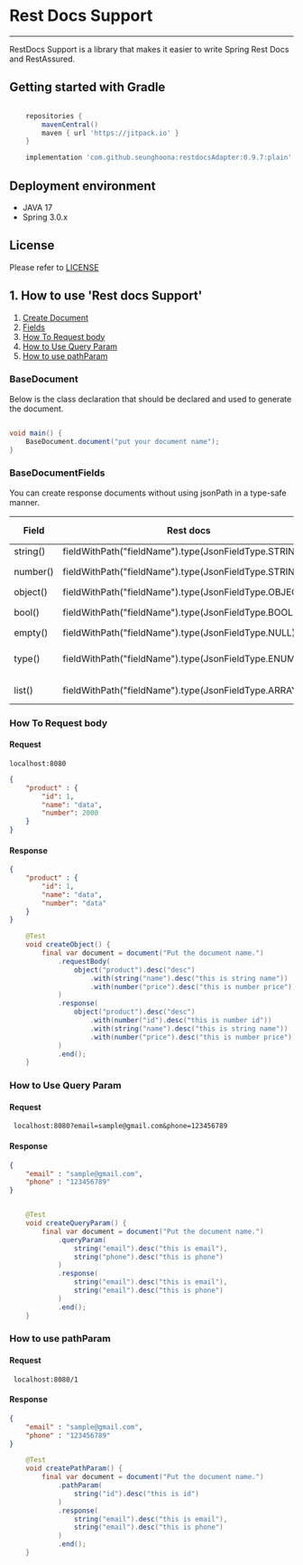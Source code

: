# Rest Docs Support

---

RestDocs Support is a library that makes it easier to write Spring Rest Docs and RestAssured.



## Getting started with Gradle

```groovy

    repositories {
        mavenCentral()
        maven { url 'https://jitpack.io' }
    }

    implementation 'com.github.seunghoona:restdocsAdapter:0.9.7:plain'

```

## Deployment environment

- JAVA 17
- Spring 3.0.x

## License

Please refer to [LICENSE](https://github.com/seunghoona/rest-docs-support/blob/main/LICENSE.txt)


## 1. How to use 'Rest docs Support'
1. [Create Document](#basedocument)
2. [Fields](#basedocumentfields)
3. [How To Request body](#how-to-request-body)
4. [How to Use Query Param](#how-to-use-query-param-)
5. [How to use pathParam](#how-to-use-pathparam-)


### BaseDocument

Below is the class declaration that should be declared and used to generate the document.
```java

void main() {
    BaseDocument.document("put your document name");    
}

```

### BaseDocumentFields

You can create response documents without using jsonPath in a type-safe manner.

| Field    | Rest docs                                               | Java Type         |
|----------|---------------------------------------------------------|-------------------|
| string() | fieldWithPath("fieldName").type(JsonFieldType.STRING)   | String            |
| number() | fieldWithPath("fieldName").type(JsonFieldType.STRING)   | Long, Integer     |
| object() | fieldWithPath("fieldName").type(JsonFieldType.OBJECT)   | Object            |
| bool()   | fieldWithPath("fieldName").type(JsonFieldType.BOOLEAN)  | true, false       |
| empty()  | fieldWithPath("fieldName").type(JsonFieldType.NULL)     | null              |
| type()   | fieldWithPath("fieldName").type(JsonFieldType.ENUM)     | This is enum type |
| list()   | fieldWithPath("fieldName").type(JsonFieldType.ARRAY)    | List, Set         |


### How To Request body

#### Request

```text
localhost:8080
```

```json
{
    "product" : {
        "id": 1, 
        "name": "data", 
        "number": 2000
    }
}
```

#### Response 
```json
{
    "product" : {
        "id": 1, 
        "name": "data", 
        "number": "data"
    }
}
```

```java
    @Test
    void createObject() {
        final var document = document("Put the document name.")
            .requestBody(
                object("product").desc("desc")
                    .with(string("name").desc("this is string name"))
                    .with(number("price").desc("this is number price"))
            )
            .response(
                object("product").desc("desc")
                    .with(number("id").desc("this is number id"))
                    .with(string("name").desc("this is string name"))
                    .with(number("price").desc("this is number price"))
            )
            .end();
    }

```


### How to Use Query Param 
#### Request

```text
 localhost:8080?email=sample@gmail.com&phone=123456789
```

#### Response
```json
{
    "email" : "sample@gmail.com",
    "phone" : "123456789"
}
```

```java

    @Test
    void createQueryParam() {
        final var document = document("Put the document name.")
            .queryParam(
                string("email").desc("this is email"),
                string("phone").desc("this is phone")
            )
            .response(
                string("email").desc("this is email"),
                string("email").desc("this is phone")
            )
            .end();
    }

```

### How to use pathParam 

#### Request

```text
 localhost:8080/1
```

#### Response
```json
{
    "email" : "sample@gmail.com",
    "phone" : "123456789"
}
```

```java
    @Test
    void createPathParam() {
        final var document = document("Put the document name.")
            .pathParam(
                string("id").desc("this is id")
            )
            .response(
                string("email").desc("this is email"),
                string("email").desc("this is phone")
            )
            .end();
    }
```
